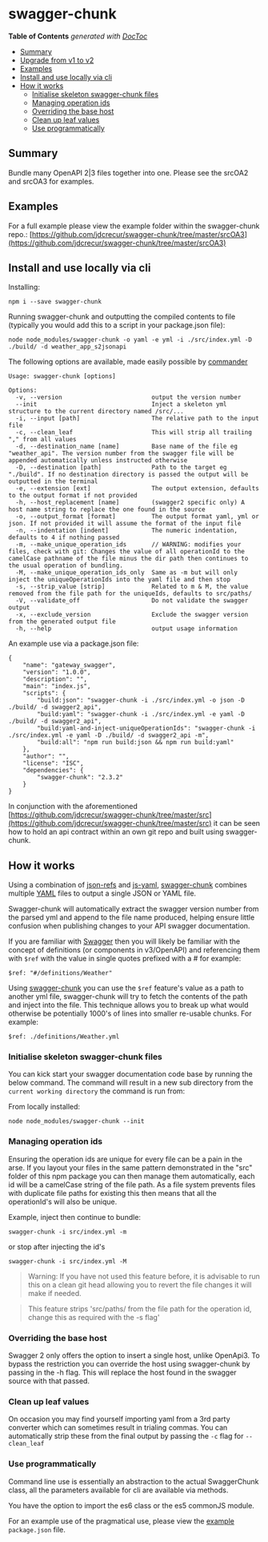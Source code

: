 # swagger-chunk

<!-- START doctoc generated TOC please keep comment here to allow auto update -->
<!-- DON'T EDIT THIS SECTION, INSTEAD RE-RUN doctoc TO UPDATE -->
**Table of Contents**  *generated with [DocToc](https://github.com/thlorenz/doctoc)*

- [Summary](#summary)
- [Upgrade from v1 to v2](#upgrade-from-v1-to-v2)
- [Examples](#examples)
- [Install and use locally via cli](#install-and-use-locally-via-cli)
- [How it works](#how-it-works)
  - [Initialise skeleton swagger-chunk files](#initialise-skeleton-swagger-chunk-files)
  - [Managing operation ids](#managing-operation-ids)
  - [Overriding the base host](#overriding-the-base-host)
  - [Clean up leaf values](#clean-up-leaf-values)
  - [Use programmatically](#use-programmatically)

<!-- END doctoc generated TOC please keep comment here to allow auto update -->

## Summary
Bundle many OpenAPI 2|3 files together into one. Please see the srcOA2 and srcOA3 for examples.

## Examples
For a full example please view the example folder within the swagger-chunk repo.: [https://github.com/jdcrecur/swagger-chunk/tree/master/srcOA3](https://github.com/jdcrecur/swagger-chunk/tree/master/srcOA3)

## Install and use locally via cli
Installing:
```
npm i --save swagger-chunk
```

Running swagger-chunk and outputting the compiled contents to file (typically you would add this to a script in your package.json file):
```
node node_modules/swagger-chunk -o yaml -e yml -i ./src/index.yml -D ./build/ -d weather_app_s2jsonapi
```

The following options are available, made easily possible by [commander](https://www.npmjs.com/package/commander)
```
Usage: swagger-chunk [options]

Options:
  -v, --version                         output the version number
  --init                                Inject a skeleton yml structure to the current directory named /src/...
  -i, --input [path]                    The relative path to the input file
  -c, --clean_leaf                      This will strip all trailing "," from all values
  -d, --destination_name [name]         Base name of the file eg "weather_api". The version number from the swagger file will be appended automatically unless instructed otherwise
  -D, --destination [path]              Path to the target eg "./build". If no destination directory is passed the output will be outputted in the terminal
  -e, --extension [ext]                 The output extension, defaults to the output format if not provided
  -h, --host_replacement [name]         (swagger2 specific only) A host name string to replace the one found in the source
  -o, --output_format [format]          The output format yaml, yml or json. If not provided it will assume the format of the input file
  -n, --indentation [indent]            The numeric indentation, defaults to 4 if nothing passed
  -m, --make_unique_operation_ids       // WARNING: modifies your files, check with git: Changes the value of all operationId to the camelCase pathname of the file minus the dir path then continues to the usual operation of bundling.
  -M, --make_unique_operation_ids_only  Same as -m but will only inject the uniqueOperationIds into the yaml file and then stop
  -s, --strip_value [strip]             Related to m & M, the value removed from the file path for the uniqueIds, defaults to src/paths/
  -V, --validate_off                    Do not validate the swagger output
  -x, --exclude_version                 Exclude the swagger version from the generated output file
  -h, --help                            output usage information
```

An example use via a package.json file:
```
{
    "name": "gateway_swagger",
    "version": "1.0.0",
    "description": "",
    "main": "index.js",
    "scripts": {
        "build:json": "swagger-chunk -i ./src/index.yml -o json -D ./build/ -d swagger2_api",
        "build:yaml": "swagger-chunk -i ./src/index.yml -e yaml -D ./build/ -d swagger2_api",
        "build:yaml-and-inject-uniqueOperationIds": "swagger-chunk -i ./src/index.yml -e yaml -D ./build/ -d swagger2_api -m",
        "build:all": "npm run build:json && npm run build:yaml"
    },
    "author": "",
    "license": "ISC",
    "dependencies": {
        "swagger-chunk": "2.3.2"
    }
}
```
In conjunction with the aforementioned [https://github.com/jdcrecur/swagger-chunk/tree/master/src](https://github.com/jdcrecur/swagger-chunk/tree/master/src) it can be seen how to hold an api contract within an own git repo and built using swagger-chunk.

## How it works
Using a combination of [json-refs](https://www.npmjs.com/package/json-refs) and [js-yaml](https://www.npmjs.com/package/js-yaml), [swagger-chunk](https://www.npmjs.com/package/swagger-chunk) combines multiple [YAML](http://yaml.org) files to output a single JSON or YAML file.

Swagger-chunk will automatically extract the swagger version number from the parsed yml and append to the file name produced, helping ensure little confusion when publishing changes to your API swagger documentation.

If you are familiar with [Swagger](https://swagger.io) then you will likely be familiar with the concept of definitions (or components in v3/OpenAPI) and referencing them with `$ref` with the value in single quotes prefixed with a # for example:
 ```
 $ref: "#/definitions/Weather"
 ```

Using [swagger-chunk](https://www.npmjs.com/package/swagger-chunk) you can use the `$ref` feature's value as a path to another yml file, swagger-chunk will try to fetch the contents of the path and inject into the file. This technique allows you to break up what would otherwise be potentially 1000's of lines into smaller re-usable chunks. For example:
 ```
 $ref: ./definitions/Weather.yml
 ```

### Initialise skeleton swagger-chunk files
You can kick start your swagger documentation code base by running the below command. The command will result in a new sub directory from the `current working directory` the command is run from:

From locally installed:
```
node node_modules/swagger-chunk --init
```

### Managing operation ids
Ensuring the operation ids are unique for every file can be a pain in the arse. If you layout your files in the same pattern demonstrated in the "src" folder of this npm package you can then manage them automatically, each id will be a camelCase string of the file path. As a file system prevents files with duplicate file paths for existing this then means that all the operationId's will also be unique.

Example, inject then continue to bundle:
```
swagger-chunk -i src/index.yml -m
```
or stop after injecting the id's
```
swagger-chunk -i src/index.yml -M
```

> Warning: If you have not used this feature before, it is advisable to run this on a clean git head allowing you to revert the file changes it will make if needed.

> This feature strips 'src/paths/ from the file path for the operation id, change this as required with the -s flag'

### Overriding the base host
Swagger 2 only offers the option to insert a single host, unlike OpenApi3. To bypass the restriction you can override the host using swagger-chunk by passing in the -h flag. This will replace the host found in the swagger source with that passed.

### Clean up leaf values
On occasion you may find yourself importing yaml from a 3rd party converter which can sometimes result in trialing commas. You can automatically strip these from the final output by passing the `-c` flag for `--clean_leaf`

### Use programmatically
Command line use is essentially an abstraction to the actual SwaggerChunk class, all the parameters available for cli are available via methods.

You have the option to import the es6 class or the es5 commonJS module.

For an example use of the pragmatical use, please view the [example](https://github.com/jdcrecur/swagger-chunk/tree/master/example) `package.json` file.
